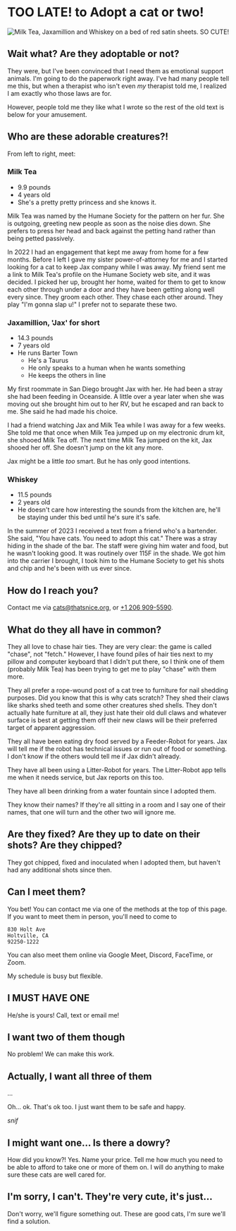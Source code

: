 #  TOO LATE! to Adopt a cat or two!

![Milk Tea, Jaxamillion and Whiskey on a bed of red satin sheets. SO CUTE!](https://raw.githubusercontent.com/thatsnice/cats/refs/heads/main/PXL_20250302_180614560.MP.jpg?raw=true)

## Wait what? Are they adoptable or not?

They were, but I've been convinced that I need them as emotional support
animals. I'm going to do the paperwork right away. I've had many people tell
me this, but when a therapist who isn't even _my_ therapist told me, I
realized I am exactly who those laws are for.

However, people told me they like what I wrote so the rest of the old text is
below for your amusement.

## Who are these adorable creatures?!

From left to right, meet:

### Milk Tea

- 9.9 pounds
- 4 years old
- She's a pretty pretty princess and she knows it.

Milk Tea was named by the Humane Society for the pattern on her fur. She is
outgoing, greeting new people as soon as the noise dies down. She prefers to
press her head and back against the petting hand rather than being petted
passively.

In 2022 I had an engagement that kept me away from home for a few months.
Before I left I gave my sister power-of-attorney for me and I started looking
for a cat to keep Jax company while I was away. My friend sent me a link to
Milk Tea's profile on the Humane Society web site, and it was decided. I
picked her up, brought her home, waited for them to get to know each other
through under a door and they have been getting along well every since. They
groom each other. They chase each other around. They play "I'm gonna slap u!"
I prefer not to separate these two.

### Jaxamillion, 'Jax' for short

- 14.3 pounds
- 7 years old
- He runs Barter Town
  - He's a Taurus
  - He only speaks to a human when he wants something
  - He keeps the others in line

My first roommate in San Diego brought Jax with her. He had been a stray she
had been feeding in Oceanside. A little over a year later when she was moving
out she brought him out to her RV, but he escaped and ran back to me. She said
he had made his choice.

I had a friend watching Jax and Milk Tea while I was away for a few weeks. She
told me that once when Milk Tea jumped up on my electronic drum kit, she
shooed Milk Tea off. The next time Milk Tea jumped on the kit, Jax shooed her
off. She doesn't jump on the kit any more.

Jax might be a little _too_ smart. But he has only good intentions.

### Whiskey

- 11.5 pounds
- 2 years old
- He doesn't care how interesting the sounds from the kitchen are, he'll be
  staying under this bed until he's sure it's safe.

In the summer of 2023 I received a text from a friend who's a bartender. She
said, "You have cats. You need to adopt this cat." There was a stray hiding in
the shade of the bar. The staff were giving him water and food, but he wasn't
looking good. It was routinely over 115F in the shade. We got him into the
carrier I brought, I took him to the Humane Society to get his shots and chip
and he's been with us ever since.

## How do I reach you?

Contact me via [cats@thatsnice.org](email:cats@thatsnice.org), or
[+1 206 909-5590](tel:12069095590).

## What do they all have in common?

They all love to chase hair ties. They are very clear: the game is called
"chase", not "fetch." However, I have found piles of hair ties next to my
pillow and computer keyboard that I didn't put there, so I think one of them
(probably Milk Tea) has been trying to get me to play "chase" with them more.

They all prefer a rope-wound post of a cat tree to furniture for nail shedding
purposes. Did you know that this is why cats scratch? They shed their claws
like sharks shed teeth and some other creatures shed shells. They don't
actually hate furniture at all, they just hate their old dull claws and
whatever surface is best at getting them off their new claws will be their
preferred target of apparent aggression.

They all have been eating dry food served by a Feeder-Robot for years. Jax
will tell me if the robot has technical issues or run out of food or
something. I don't know if the others would tell me if Jax didn't already.

They have all been using a Litter-Robot for years. The Litter-Robot app tells
me when it needs service, but Jax reports on this too.

They have all been drinking from a water fountain since I adopted them.

They know their names? If they're all sitting in a room and I say one of
their names, that one will turn and the other two will ignore me.

## Are they fixed? Are they up to date on their shots? Are they chipped?

They got chipped, fixed and inoculated when I adopted them, but haven't had
any additional shots since then.

## Can I meet them?

You bet! You can contact me via one of the methods at the top of this page. If
you want to meet them in person, you'll need to come to

```
830 Holt Ave
Holtville, CA
92250-1222
```

You can also meet them online via Google Meet, Discord, FaceTime, or Zoom.

My schedule is busy but flexible.

## I MUST HAVE ONE

He/she is yours! Call, text or email me!

## I want two of them though

No problem! We can make this work.

## Actually, I want all three of them

...

Oh... ok. That's ok too. I just want them to be safe and happy.

_snif_

## I might want one... Is there a dowry?

How did you know?! Yes. Name your price. Tell me how much you need to be able
to afford to take one or more of them on. I will do anything to make sure
these cats are well cared for.

## I'm sorry, I can't. They're very cute, it's just...

Don't worry, we'll figure something out. These are good cats, I'm sure we'll
find a solution.

